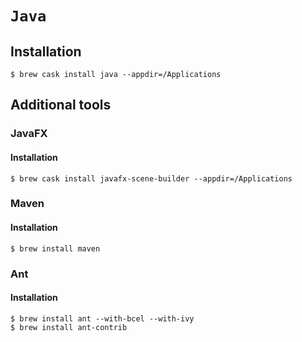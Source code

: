# `Java`

## Installation

```ShellSession
$ brew cask install java --appdir=/Applications
```

## Additional tools

### JavaFX

#### Installation

```ShellSession
$ brew cask install javafx-scene-builder --appdir=/Applications
```

### Maven

#### Installation

```ShellSession
$ brew install maven
```

### Ant

#### Installation

```ShellSession
$ brew install ant --with-bcel --with-ivy
$ brew install ant-contrib
```

